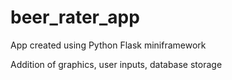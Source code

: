 # beer_rater_app
 App created using Python Flask miniframework
 
 Addition of graphics, user inputs, database storage
